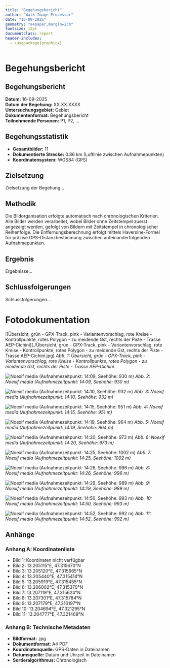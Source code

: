 ```yaml
---
title: "Begehungsbericht"
author: "Walk Image Processor"
date: "16-09-2025"
geometry: "a4paper,margin=2cm"
fontsize: 12pt
documentclass: report
header-includes:
  - \usepackage{graphicx}
---
```


# Begehungsbericht

## Begehungsbericht

**Datum:** 16-09-2025  
**Datum der Begehung:** XX.XX.XXXX  
**Untersuchungsgebiet:** Gebiet  
**Dokumentenformat:** Begehungsbericht  
**Teilnehmende Personen:** P1, P2, ...  

## Begehungsstatistik

- **Gesamtbilder:** 11
- **Dokumentierte Strecke:** 0.86 km (Luftlinie zwischen Aufnahmepunkten)
- **Koordinatensystem:** WGS84 (GPS)

## Zielsetzung

Zielsetzung der Begehung...

## Methodik

Die Bildorganisation erfolgte automatisch nach chronologischen Kriterien. Alle Bilder werden verarbeitet, wobei Bilder ohne Zeitstempel zuerst angezeigt werden, gefolgt von Bildern mit Zeitstempel in chronologischer Reihenfolge. Die Entfernungsberechnung erfolgt mittels Haversine-Formel für präzise GPS-Distanzbestimmung zwischen aufeinanderfolgenden Aufnahmepunkten.

## Ergebnis

Ergebnisse...

## Schlussfolgerungen

Schlussfolgerungen...

# Fotodokumentation

![Übersicht, grün - GPX-Track, pink - Variantenvorschlag, rote Kreise - Kontrollpunkte, rotes Polygon - zu meidende Gst, rechts der Piste - Trasse AEP-Cichini](./Übersicht, grün - GPX-Track, pink - Variantenvorschlag, rote Kreise - Kontrollpunkte, rotes Polygon - zu meidende Gst, rechts der Piste - Trasse AEP-Cichini.jpg)
*Abb. 1: Übersicht, grün - GPX-Track, pink - Variantenvorschlag, rote Kreise - Kontrollpunkte, rotes Polygon - zu meidende Gst, rechts der Piste - Trasse AEP-Cichini*

![Noexif media (Aufnahmezeitpunkt: 14:09, Seehöhe: 930 m)](./noexif_media_202508041409___13.205115_47.315670___elev__930__.jpg)
*Abb. 2: Noexif media (Aufnahmezeitpunkt: 14:09, Seehöhe: 930 m)*

![Noexif media (Aufnahmezeitpunkt: 14:10, Seehöhe: 932 m)](./noexif_media_202508041410___13.205120_47.315665___elev__932__.jpg)
*Abb. 3: Noexif media (Aufnahmezeitpunkt: 14:10, Seehöhe: 932 m)*

![Noexif media (Aufnahmezeitpunkt: 14:15, Seehöhe: 951 m)](./noexif_media_202508041415___13.205440_47.315414___elev__951__.jpg)
*Abb. 4: Noexif media (Aufnahmezeitpunkt: 14:15, Seehöhe: 951 m)*

![Noexif media (Aufnahmezeitpunkt: 14:19, Seehöhe: 964 m)](./noexif_media_202508041419___13.205919_47.315455___elev__964__.jpg)
*Abb. 5: Noexif media (Aufnahmezeitpunkt: 14:19, Seehöhe: 964 m)*

![Noexif media (Aufnahmezeitpunkt: 14:20, Seehöhe: 973 m)](./noexif_media_202508041420___13.206002_47.315370___elev__973__.jpg)
*Abb. 6: Noexif media (Aufnahmezeitpunkt: 14:20, Seehöhe: 973 m)*

![Noexif media (Aufnahmezeitpunkt: 14:25, Seehöhe: 1002 m)](./noexif_media_202508041425___13.207119_47.315624___elev__1002__.jpg)
*Abb. 7: Noexif media (Aufnahmezeitpunkt: 14:25, Seehöhe: 1002 m)*

![Noexif media (Aufnahmezeitpunkt: 14:26, Seehöhe: 996 m)](./noexif_media_202508041426___13.207301_47.315784___elev__996__.jpg)
*Abb. 8: Noexif media (Aufnahmezeitpunkt: 14:26, Seehöhe: 996 m)*

![Noexif media (Aufnahmezeitpunkt: 14:29, Seehöhe: 989 m)](./noexif_media_202508041429___13.207179_47.316197___elev__989__.jpg)
*Abb. 9: Noexif media (Aufnahmezeitpunkt: 14:29, Seehöhe: 989 m)*

![Noexif media (Aufnahmezeitpunkt: 14:50, Seehöhe: 993 m)](./noexif_media_202508041450___13.204694_47.321295___elev__993__.jpg)
*Abb. 10: Noexif media (Aufnahmezeitpunkt: 14:50, Seehöhe: 993 m)*

![Noexif media (Aufnahmezeitpunkt: 14:52, Seehöhe: 992 m)](./noexif_media_202508041452___13.204777_47.321468___elev__992__.jpg)
*Abb. 11: Noexif media (Aufnahmezeitpunkt: 14:52, Seehöhe: 992 m)*



## Anhänge

### Anhang A: Koordinatenliste

- Bild 1: Koordinaten nicht verfügbar
- Bild 2: 13.205115°E, 47.315670°N
- Bild 3: 13.205120°E, 47.315665°N
- Bild 4: 13.205440°E, 47.315414°N
- Bild 5: 13.205919°E, 47.315455°N
- Bild 6: 13.206002°E, 47.315370°N
- Bild 7: 13.207119°E, 47.315624°N
- Bild 8: 13.207301°E, 47.315784°N
- Bild 9: 13.207179°E, 47.316197°N
- Bild 10: 13.204694°E, 47.321295°N
- Bild 11: 13.204777°E, 47.321468°N


### Anhang B: Technische Metadaten

- **Bildformat:** .jpg
- **Dokumentformat:** A4 PDF
- **Koordinatenquelle:** GPS-Daten in Dateinamen  
- **Datumsquelle:** Datum und Uhrzeit in Dateinamen  
- **Sortieralgorithmus:** Chronologisch
